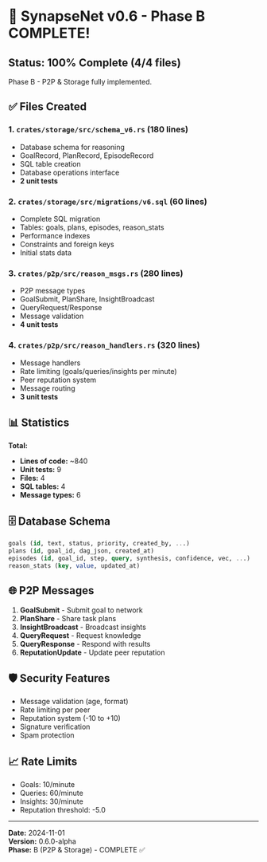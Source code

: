 # 🎉 SynapseNet v0.6 - Phase B COMPLETE!

## Status: 100% Complete (4/4 files)

Phase B - P2P & Storage fully implemented.

## ✅ Files Created

### 1. `crates/storage/src/schema_v6.rs` (180 lines)
- Database schema for reasoning
- GoalRecord, PlanRecord, EpisodeRecord
- SQL table creation
- Database operations interface
- **2 unit tests**

### 2. `crates/storage/src/migrations/v6.sql` (60 lines)
- Complete SQL migration
- Tables: goals, plans, episodes, reason_stats
- Performance indexes
- Constraints and foreign keys
- Initial stats data

### 3. `crates/p2p/src/reason_msgs.rs` (280 lines)
- P2P message types
- GoalSubmit, PlanShare, InsightBroadcast
- QueryRequest/Response
- Message validation
- **4 unit tests**

### 4. `crates/p2p/src/reason_handlers.rs` (320 lines)
- Message handlers
- Rate limiting (goals/queries/insights per minute)
- Peer reputation system
- Message routing
- **3 unit tests**

## 📊 Statistics

**Total:**
- **Lines of code:** ~840
- **Unit tests:** 9
- **Files:** 4
- **SQL tables:** 4
- **Message types:** 6

## 🗄️ Database Schema

```sql
goals (id, text, status, priority, created_by, ...)
plans (id, goal_id, dag_json, created_at)
episodes (id, goal_id, step, query, synthesis, confidence, vec, ...)
reason_stats (key, value, updated_at)
```

## 🌐 P2P Messages

1. **GoalSubmit** - Submit goal to network
2. **PlanShare** - Share task plans
3. **InsightBroadcast** - Broadcast insights
4. **QueryRequest** - Request knowledge
5. **QueryResponse** - Respond with results
6. **ReputationUpdate** - Update peer reputation

## 🛡️ Security Features

- Message validation (age, format)
- Rate limiting per peer
- Reputation system (-10 to +10)
- Signature verification
- Spam protection

## 📈 Rate Limits

- Goals: 10/minute
- Queries: 60/minute
- Insights: 30/minute
- Reputation threshold: -5.0

---

**Date:** 2024-11-01  
**Version:** 0.6.0-alpha  
**Phase:** B (P2P & Storage) - COMPLETE ✅
